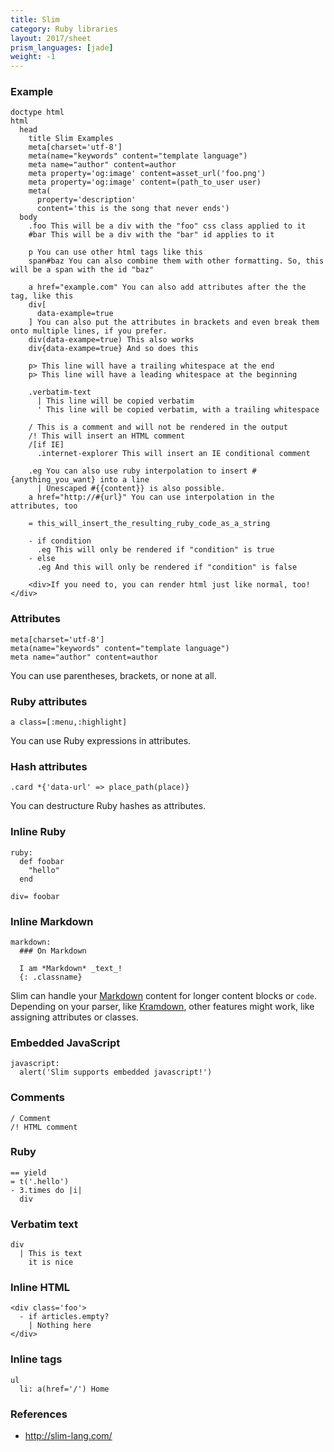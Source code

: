 ```yaml
---
title: Slim
category: Ruby libraries
layout: 2017/sheet
prism_languages: [jade]
weight: -1
---
```


### Example

```jade
doctype html
html
  head
    title Slim Examples
    meta[charset='utf-8']
    meta(name="keywords" content="template language")
    meta name="author" content=author
    meta property='og:image' content=asset_url('foo.png')
    meta property='og:image' content=(path_to_user user)
    meta(
      property='description'
      content='this is the song that never ends')
  body
    .foo This will be a div with the "foo" css class applied to it
    #bar This will be a div with the "bar" id applies to it
    
    p You can use other html tags like this
    span#baz You can also combine them with other formatting. So, this will be a span with the id "baz"
    
    a href="example.com" You can also add attributes after the the tag, like this
    div[
      data-example=true
    ] You can also put the attributes in brackets and even break them onto multiple lines, if you prefer.
    div(data-exampe=true) This also works
    div{data-exampe=true} And so does this
      
    p> This line will have a trailing whitespace at the end
    p> This line will have a leading whitespace at the beginning
    
    .verbatim-text
      | This line will be copied verbatim
      ' This line will be copied verbatim, with a trailing whitespace
      
    / This is a comment and will not be rendered in the output
    /! This will insert an HTML comment
    /[if IE]
      .internet-explorer This will insert an IE conditional comment
    
    .eg You can also use ruby interpolation to insert #{anything_you_want} into a line
      | Unescaped #{{content}} is also possible.
    a href="http://#{url}" You can use interpolation in the attributes, too
      
    = this_will_insert_the_resulting_ruby_code_as_a_string
    
    - if condition
      .eg This will only be rendered if "condition" is true
    - else
      .eg And this will only be rendered if "condition" is false
      
    <div>If you need to, you can render html just like normal, too!</div>
```

### Attributes

```jade
meta[charset='utf-8']
meta(name="keywords" content="template language")
meta name="author" content=author
```

You can use parentheses, brackets, or none at all.

### Ruby attributes

```jade
a class=[:menu,:highlight]
```

You can use Ruby expressions in attributes.

### Hash attributes

```jade
.card *{'data-url' => place_path(place)}
```

You can destructure Ruby hashes as attributes.

### Inline Ruby

```jade
ruby:
  def foobar
    "hello"
  end

div= foobar
```

### Inline Markdown

```jade
markdown:
  ### On Markdown

  I am *Markdown* _text_!
  {: .classname}
```

Slim can handle your [Markdown](https://daringfireball.net/projects/markdown/syntax) content for longer content blocks or `code`.
Depending on your parser, like [Kramdown](https://kramdown.gettalong.org/quickref.html), other features might work, like assigning attributes or classes.

### Embedded JavaScript

```jade
javascript:
  alert('Slim supports embedded javascript!')
```


### Comments

```jade
/ Comment
/! HTML comment
```

### Ruby

```jade
== yield
= t('.hello')
- 3.times do |i|
  div
```

### Verbatim text

```jade
div
  | This is text
    it is nice
```

### Inline HTML

```jade
<div class='foo'>
  - if articles.empty?
    | Nothing here
</div>
```

### Inline tags

```jade
ul
  li: a(href='/') Home
```

### References

- <http://slim-lang.com/>
